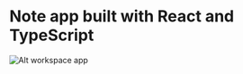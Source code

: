 # Note app built with React and TypeScript

![Alt workspace app](https://assets.digitalocean.com/articles/alligator/boo.svg "a title")



